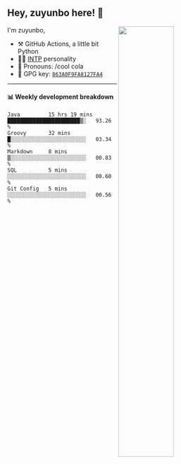 

## Hey, zuyunbo here! :wave: 
[<img align="right" width="50%" src="https://github-readme-stats.vercel.app/api?username=zuyunbo&theme=dark&show_icons=true">](https://metrics.lecoq.io/ouuan?template=classic)

I'm zuyunbo,

-   :hammer_and_pick: GitHub Actions, a little bit Python
-   :man_scientist: [INTP](https://www.16personalities.com/profiles/3302586f07ca3) personality
-   :man: Pronouns: /cool cola
-   :key: GPG key: [`863A0F9FA8127FA4`](https://github.com/zuyunbo.gpg)

---

#### :bar_chart: Weekly development breakdown
<!--START_SECTION:waka-->
```text
Java         15 hrs 19 mins  ███████████████████████▒░   93.26 % 
Groovy       32 mins         █░░░░░░░░░░░░░░░░░░░░░░░░   03.34 % 
Markdown     8 mins          ▒░░░░░░░░░░░░░░░░░░░░░░░░   00.83 % 
SQL          5 mins          ░░░░░░░░░░░░░░░░░░░░░░░░░   00.60 % 
Git Config   5 mins          ░░░░░░░░░░░░░░░░░░░░░░░░░   00.56 % 
```
<!--END_SECTION:waka-->

